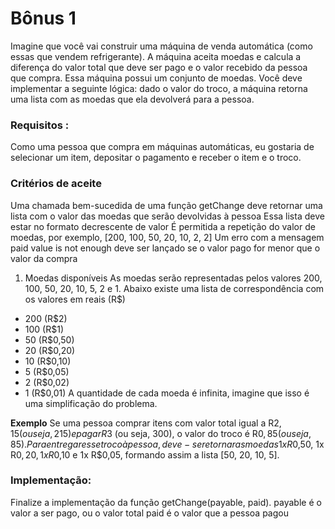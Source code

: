 # Bônus 1
Imagine que você vai construir uma máquina de venda automática (como essas que vendem refrigerante). A máquina aceita moedas e calcula a diferença do valor total que deve ser pago e o valor recebido da pessoa que compra. Essa máquina possui um conjunto de moedas. Você deve implementar a seguinte lógica: dado o valor do troco, a máquina retorna uma lista com as moedas que ela devolverá para a pessoa.

### Requisitos :
Como uma pessoa que compra em máquinas automáticas, eu gostaria de selecionar um item, depositar o pagamento e receber o item e o troco.

### Critérios de aceite
Uma chamada bem-sucedida de uma função getChange deve retornar uma lista com o valor das moedas que serão devolvidas à pessoa
Essa lista deve estar no formato decrescente de valor
É permitida a repetição do valor de moedas, por exemplo, [200, 100, 50, 20, 10, 2, 2]
Um erro com a mensagem paid value is not enough deve ser lançado se o valor pago for menor que o valor da compra
1. Moedas disponíveis
As moedas serão representadas pelos valores 200, 100, 50, 20, 10, 5, 2 e 1. Abaixo existe uma lista de correspondência com os valores em reais (R$)
* 200 (R$2)
* 100 (R$1)
* 50 (R$0,50)
* 20 (R$0,20)
* 10 (R$0,10)
* 5 (R$0,05)
* 2 (R$0,02)
* 1 (R$0,01)
A quantidade de cada moeda é infinita, imagine que isso é uma simplificação do problema.

**Exemplo**
Se uma pessoa comprar itens com valor total igual a R$2,15 (ou seja, 215) e pagar R$3 (ou seja, 300), o valor do troco é R$0,85 (ou seja, 85). Para entregar esse troco à pessoa, deve-se retornar as moedas 1x R$0,50, 1x R$0,20, 1x R$0,10 e 1x R$0,05, formando assim a lista [50, 20, 10, 5].
### Implementação:
Finalize a implementação da função getChange(payable, paid).
payable é o valor a ser pago, ou o valor total
paid é o valor que a pessoa pagou